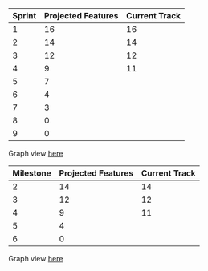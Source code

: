 | Sprint | Projected Features | Current Track |
|--------|--------------------|---------------|
| 1      | 16                 | 16            |
| 2      | 14                 | 14            |
| 3      | 12                 | 12            |
| 4      | 9                  | 11            |
| 5      | 7                  |               |
| 6      | 4                  |               |
| 7      | 3                  |               |
| 8      | 0                  |               |
| 9      | 0                  |               |

Graph view [here](Sprint_Burn_Down.png)


| Milestone | Projected Features | Current Track |
|-----------|--------------------|---------------|
| 2         | 14                 | 14            |
| 3         | 12                 | 12            |
| 4         | 9                  | 11            |
| 5         | 4                  |               |
| 6         | 0                  |               |


Graph view [here](Milestone_Burn_Down.png)